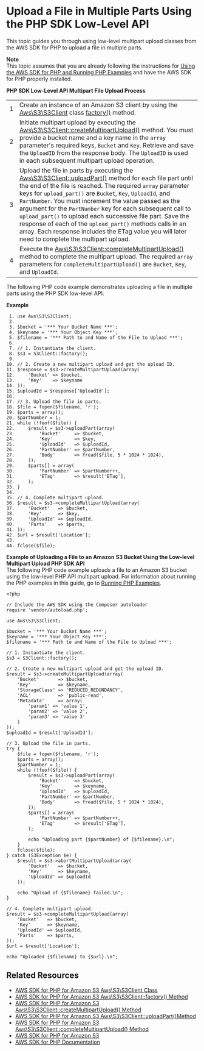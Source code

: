 # Upload a File in Multiple Parts Using the PHP SDK Low\-Level API<a name="LLuploadFilePHP"></a>

 This topic guides you through using low\-level multipart upload classes from the AWS SDK for PHP to upload a file in multiple parts\.

**Note**  
 This topic assumes that you are already following the instructions for [Using the AWS SDK for PHP and Running PHP Examples](UsingTheMPphpAPI.md) and have the AWS SDK for PHP properly installed\.


**PHP SDK Low\-Level API Multipart File Upload Process**  

|  |  | 
| --- |--- |
| 1 |  Create an instance of an Amazon S3 client by using the [Aws\\S3\\S3Client](http://docs.aws.amazon.com/aws-sdk-php-2/latest/class-Aws.S3.S3Client.html) class [factory\(\)](http://docs.aws.amazon.com/aws-sdk-php-2/latest/class-Aws.S3.S3Client.html#_factory) method\.  | 
| 2 |  Initiate multipart upload by executing the [ Aws\\S3\\S3Client::createMultipartUpload\(\)](http://docs.aws.amazon.com/aws-sdk-php-2/latest/class-Aws.S3.S3Client.html#_createMultipartUpload) method\. You must provide a bucket name and a key name in the `array` parameter's required keys, `Bucket` and `Key`\. Retrieve and save the `UploadID` from the response body\. The `UploadID` is used in each subsequent multipart upload operation\.  | 
| 3 |   Upload the file in parts by executing the [ Aws\\S3\\S3Client::uploadPart\(\)](http://docs.aws.amazon.com/aws-sdk-php-2/latest/class-Aws.S3.S3Client.html#_uploadPart) method for each file part until the end of the file is reached\. The required `array` parameter keys for `upload_part()` are `Bucket`, `Key`, `UploadId`, and `PartNumber`\. You must increment the value passed as the argument for the `PartNumber` key for each subsequent call to `upload_part()` to upload each successive file part\.  Save the response of each of the `upload_part()` methods calls in an array\. Each response includes the ETag value you will later need to complete the multipart upload\.   | 
| 4 |   Execute the [ Aws\\S3\\S3Client::completeMultipartUpload\(\)](http://docs.aws.amazon.com/aws-sdk-php-2/latest/class-Aws.S3.S3Client.html#_completeMultipartUpload) method to complete the multipart upload\. The required `array` parameters for `completeMultipartUpload()` are `Bucket`, `Key`, and `UploadId`\.  | 

The following PHP code example demonstrates uploading a file in multiple parts using the PHP SDK low\-level API\.

**Example**  

```
 1. use Aws\S3\S3Client;
 2. 
 3. $bucket = '*** Your Bucket Name ***';
 4. $keyname = '*** Your Object Key ***';
 5. $filename = '*** Path to and Name of the File to Upload ***';					
 6. 					
 7. // 1. Instantiate the client.
 8. $s3 = S3Client::factory();
 9. 
10. // 2. Create a new multipart upload and get the upload ID.
11. $response = $s3->createMultipartUpload(array(
12.     'Bucket' => $bucket,
13.     'Key'    => $keyname
14. ));
15. $uploadId = $response['UploadId'];
16. 
17. // 3. Upload the file in parts.
18. $file = fopen($filename, 'r');
19. $parts = array();
20. $partNumber = 1;
21. while (!feof($file)) {
22.     $result = $s3->uploadPart(array(
23.         'Bucket'     => $bucket,
24.         'Key'        => $key,
25.         'UploadId'   => $uploadId,
26.         'PartNumber' => $partNumber,
27.         'Body'       => fread($file, 5 * 1024 * 1024),
28.     ));
29.     $parts[] = array(
30.         'PartNumber' => $partNumber++,
31.         'ETag'       => $result['ETag'],
32.     );
33. }
34. 
35. // 4. Complete multipart upload.
36. $result = $s3->completeMultipartUpload(array(
37.     'Bucket'   => $bucket,
38.     'Key'      => $key,
39.     'UploadId' => $uploadId,
40.     'Parts'    => $parts,
41. ));
42. $url = $result['Location'];
43. 
44. fclose($file);
```

**Example of Uploading a File to an Amazon S3 Bucket Using the Low\-level Multipart Upload PHP SDK API**  
The following PHP code example uploads a file to an Amazon S3 bucket using the low\-level PHP API multipart upload\. For information about running the PHP examples in this guide, go to [Running PHP Examples](UsingTheMPphpAPI.md#running-php-samples)\.   

```
<?php

// Include the AWS SDK using the Composer autoloader
require 'vendor/autoload.php';

use Aws\S3\S3Client;

$bucket = '*** Your Bucket Name ***';
$keyname = '*** Your Object Key ***';
$filename = '*** Path to and Name of the File to Upload ***';

// 1. Instantiate the client.
$s3 = S3Client::factory();

// 2. Create a new multipart upload and get the upload ID.
$result = $s3->createMultipartUpload(array(
    'Bucket'       => $bucket,
    'Key'          => $keyname,
    'StorageClass' => 'REDUCED_REDUNDANCY',
    'ACL'          => 'public-read',
    'Metadata'     => array(
        'param1' => 'value 1',
        'param2' => 'value 2',
        'param3' => 'value 3'
    )
));
$uploadId = $result['UploadId'];

// 3. Upload the file in parts.
try {    
    $file = fopen($filename, 'r');
    $parts = array();
    $partNumber = 1;
    while (!feof($file)) {
        $result = $s3->uploadPart(array(
            'Bucket'     => $bucket,
            'Key'        => $keyname,
            'UploadId'   => $uploadId,
            'PartNumber' => $partNumber,
            'Body'       => fread($file, 5 * 1024 * 1024),
        ));
        $parts[] = array(
            'PartNumber' => $partNumber++,
            'ETag'       => $result['ETag'],
        );

        echo "Uploading part {$partNumber} of {$filename}.\n";
    }
    fclose($file);
} catch (S3Exception $e) {
    $result = $s3->abortMultipartUpload(array(
        'Bucket'   => $bucket,
        'Key'      => $keyname,
        'UploadId' => $uploadId
    ));

    echo "Upload of {$filename} failed.\n";
}

// 4. Complete multipart upload.
$result = $s3->completeMultipartUpload(array(
    'Bucket'   => $bucket,
    'Key'      => $keyname,
    'UploadId' => $uploadId,
    'Parts'    => $parts,
));
$url = $result['Location'];

echo "Uploaded {$filename} to {$url}.\n";
```

## Related Resources<a name="RelatedResources-LLuploadFilePHP"></a>
+ [AWS SDK for PHP for Amazon S3 Aws\\S3\\S3Client Class](http://docs.aws.amazon.com/aws-sdk-php-2/latest/class-Aws.S3.S3Client.html)
+ [AWS SDK for PHP for Amazon S3 Aws\\S3\\S3Client::factory\(\) Method](http://docs.aws.amazon.com/aws-sdk-php-2/latest/class-Aws.S3.S3Client.html#_factory)
+ [AWS SDK for PHP for Amazon S3 Aws\\S3\\S3Client::createMultipartUpload\(\) Method](http://docs.aws.amazon.com/aws-sdk-php-2/latest/class-Aws.S3.S3Client.html#_createMultipartUpload)
+ [AWS SDK for PHP for Amazon S3 Aws\\S3\\S3Client::uploadPart\(\)Method](http://docs.aws.amazon.com/aws-sdk-php-2/latest/class-Aws.S3.S3Client.html#_uploadPart)
+ [AWS SDK for PHP for Amazon S3 Aws\\S3\\S3Client::completeMultipartUpload\(\) Method](http://docs.aws.amazon.com/aws-sdk-php-2/latest/class-Aws.S3.S3Client.html#_completeMultipartUpload)
+ [AWS SDK for PHP for Amazon S3](http://docs.aws.amazon.com/aws-sdk-php-2/guide/latest/service-s3.html)
+ [AWS SDK for PHP Documentation](http://docs.aws.amazon.com/aws-sdk-php-2/guide/latest/index.html)